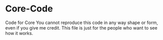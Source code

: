 # Core-Code
Code for Core
You cannot reproduce this code in any way shape or form, even if you give me credit.
This file is just for the people who want to see how it works.
